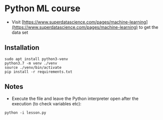 # Python ML course
- Visit [https://www.superdatascience.com/pages/machine-learning](https://www.superdatascience.com/pages/machine-learning) to get the data set

## Installation
```
sudo apt install python3-venv
python3.7 -m venv ./venv
source ./venv/bin/activate
pip install -r requirements.txt
```

## Notes
- Execute the file and leave the Python interpreter open after the execution (to check variables etc):
```
python -i lesson.py
```

